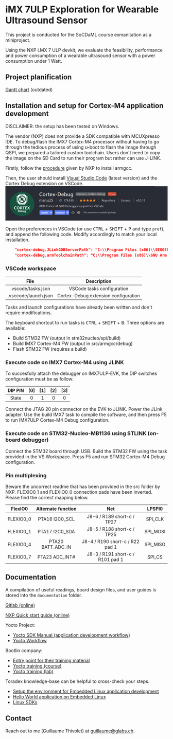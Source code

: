 # iMX 7ULP Exploration for Wearable Ultrasound Sensor

This project is conducted for the SoCDaML course exmanitation as a miniproject.

Using the NXP i.MX 7 ULP devkit, we evaluate the feasibility, performance and power consumption of a wearable ultrasound sensor with a power consumption under 1 Watt.

## Project planification

[Gantt chart](https://view.monday.com/1453663162-e9185251b7c593d24864bfbab5e83f3e?r=use1) (outdated)

## Installation and setup for Cortex-M4 application development

DISCLAIMER: the setup has been tested on Windows.

The vendor (NXP) does not provide a SDK compatible with MCUXpresso IDE. To debug/flash the IMX7 Cortex-M4 processor without having to go through the tedious process of using u-boot to flash the image through QSPI, we prepared a tailored custom toolchain. Users don't need to copy the image on the SD Card to run their program but rather can use J-LINK.

Firstly, follow the [procedure](https://github.com/NXPmicro/mcux-sdk/blob/main/docs/run_a_project_using_armgcc.md) given by NXP to install armgcc.

Then, the user should install [Visual Studio Code](https://code.visualstudio.com/) (latest version) and the Cortex Debug extension on VSCode. ![Cortex Debug](readme-images/cortex.png)

Open the preferences in VSCode (or use <kbd>CTRL</kbd> + <kbd>SHIFT</kbd> + <kbd>P</kbd> and type `pref`), and append the following code. Modify accordingly to match your local installation.

```json
    "cortex-debug.JLinkGDBServerPath": "C:\\Program Files (x86)\\SEGGER\\JLink\\JLinkGDBServerCL.exe",
    "cortex-debug.armToolchainPath": "C:\\Program Files (x86)\\GNU Arm Embedded Toolchain\\10 2020-q4-major\\bin"
```

### VSCode workspace

|         File         |              Description             |
|:--------------------:|:------------------------------------:|
|  .vscode/tasks.json  |      VSCode tasks configuration      |
| .vsccode/launch.json | Cortex-Debug extension configuration |

Tasks and launch configurations have already been written and don't require modifications.

The keyboard shortcut to run tasks is <kbd>CTRL</kbd> + <kbd>SHIFT</kbd> + <kbd>B</kbd>. Three options are available:

- Build STM32 FW (output in stm32nucleo/spi/build)
- Build IMX7 Cortex-M4 FW (output in src/armgcc/debug)
- Flash STM32 FW (requires a build)

### Execute code on IMX7 Cortex-M4 using JLINK

To succesfully attach the debugger on IMX7ULP-EVK, the DIP switches configuration must be as follow:

| DIP PIN | [0] | [1] | [2] | [3] |
|:-------:|:---:|:---:|:---:|:---:|
|  State  |  0  |  1  |  0  |  0  |

Connect the JTAG 20 pin connector on the EVK to JLINK. Power the JLink adapter. Use the build IMX7 task to compile the software, and then press F5 to run IMX7ULP Cortex-M4 Debug configuration.

### Execute code on STM32-Nucleo-MB1136 using STLINK (on-board debugger)

Connect the STM32 board through USB. Build the STM32 FW using the task provided in the VS Workspace. Press F5 and run STM32 Cortex-M4 Debug configuration. 

### Pin multiplexing

Beware the uncorrect readme that has been provided in the src folder by NXP. FLEXIO0_1 and FLEXIO0_0 connection pads have been inverted. Please find the correct mapping below.

|  FlexIO0  | Alternate function |                Net               |  LPSPI0  |
|:---------:|:------------------:|:--------------------------------:|:--------:|
| FLEXIO0_0 |   PTA16 I2C0_SCL   |    J8-6 / R189 short-c / TP27    |  SPI_CLK |
| FLEXIO0_1 |   PTA17 I2C0_SDA   |    J8-5 / R188 short-c / TP25    | SPI_MOSI |
| FLEXIO0_4 |  PTA20 BATT_ADC_IN |  J8-4 / R190 short-c / R22 pad 1 | SPI_MISO |
| FLEXIO0_7 |   PTA23 ADC_INT#   | J8-3 / R191 short-c / R101 pad 1 |  SPI_CS  |

## Documentation

A compilation of useful readings, board design files, and user guides is stored into the `documentation` folder.

[Gitlab (online)](https://iis-git.ee.ethz.ch/gthivolet/imx7ulp-exploration)

[NXP Quick start guide (online)](https://www.nxp.com/document/guide/get-started-with-the-mcimx7ulp-evk:GS-MCIMX7ULP-EVK)

Yocto Project:
- [Yocto SDK Manual (application development workflow)](https://docs.yoctoproject.org/sdk-manual/intro.html#introduction)
- [Yocto Workflow](https://drive.google.com/file/d/0B3KGzY5fW7laTDVxUXo3UDRvd2s/view?resourcekey=0-vkLVQQMlhHdH61NGJzmLRg)

Bootlin company:

- [Entry point for their training material](https://bootlin.com/docs/)
- [Yocto training (course)](https://bootlin.com/doc/training/yocto/yocto-slides.pdf)
- [Yocto training (lab)](https://bootlin.com/doc/training/yocto/yocto-labs.pdf)

Toradex knowledge-base can be helpful to cross-check your steps.

- [Setup the environment for Embedded Linux application development](https://developer.toradex.com/knowledge-base/how-to-setup-environment-for-embedded-linux-application-development#Network_Connectivity)
- [Hello World application on Embedded Linux](https://developer.toradex.com/knowledge-base/hello-world-application-on-embedded-linux)
- [Linux SDKs](https://developer.toradex.com/knowledge-base/linux-sdks)

## Contact

Reach out to me (Guillaume Thivolet) at <guillaume@glabs.ch>.
